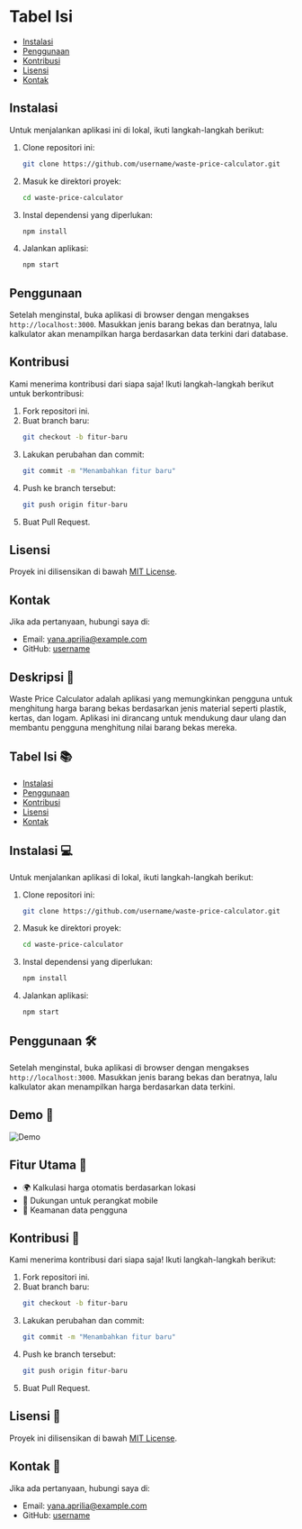 # Tabel Isi
- [Instalasi](#jobsheet1)
- [Penggunaan](#penggunaan)
- [Kontribusi](#kontribusi)
- [Lisensi](#lisensi)
- [Kontak](#kontak)

## Instalasi
Untuk menjalankan aplikasi ini di lokal, ikuti langkah-langkah berikut:

1. Clone repositori ini:
    ```bash
    git clone https://github.com/username/waste-price-calculator.git
    ```
2. Masuk ke direktori proyek:
    ```bash
    cd waste-price-calculator
    ```
3. Instal dependensi yang diperlukan:
    ```bash
    npm install
    ```
4. Jalankan aplikasi:
    ```bash
    npm start
    ```

## Penggunaan
Setelah menginstal, buka aplikasi di browser dengan mengakses `http://localhost:3000`. Masukkan jenis barang bekas dan beratnya, lalu kalkulator akan menampilkan harga berdasarkan data terkini dari database.

## Kontribusi
Kami menerima kontribusi dari siapa saja! Ikuti langkah-langkah berikut untuk berkontribusi:

1. Fork repositori ini.
2. Buat branch baru:
    ```bash
    git checkout -b fitur-baru
    ```
3. Lakukan perubahan dan commit:
    ```bash
    git commit -m "Menambahkan fitur baru"
    ```
4. Push ke branch tersebut:
    ```bash
    git push origin fitur-baru
    ```
5. Buat Pull Request.

## Lisensi
Proyek ini dilisensikan di bawah [MIT License](LICENSE).

## Kontak
Jika ada pertanyaan, hubungi saya di:
- Email: yana.aprilia@example.com
- GitHub: [username](https://github.com/username)

## Deskripsi 📄
Waste Price Calculator adalah aplikasi yang memungkinkan pengguna untuk menghitung harga barang bekas berdasarkan jenis material seperti plastik, kertas, dan logam. Aplikasi ini dirancang untuk mendukung daur ulang dan membantu pengguna menghitung nilai barang bekas mereka.

## Tabel Isi 📚
- [Instalasi](#instalasi)
- [Penggunaan](#penggunaan)
- [Kontribusi](#kontribusi)
- [Lisensi](#lisensi)
- [Kontak](#kontak)

## Instalasi 💻
Untuk menjalankan aplikasi di lokal, ikuti langkah-langkah berikut:

1. Clone repositori ini:
    ```bash
    git clone https://github.com/username/waste-price-calculator.git
    ```
2. Masuk ke direktori proyek:
    ```bash
    cd waste-price-calculator
    ```
3. Instal dependensi yang diperlukan:
    ```bash
    npm install
    ```
4. Jalankan aplikasi:
    ```bash
    npm start
    ```

## Penggunaan 🛠
Setelah menginstal, buka aplikasi di browser dengan mengakses `http://localhost:3000`. Masukkan jenis barang bekas dan beratnya, lalu kalkulator akan menampilkan harga berdasarkan data terkini.

## Demo 🎥
![Demo](https://media.giphy.com/media/demo-animated.gif)

## Fitur Utama 🚀
- 🌍 Kalkulasi harga otomatis berdasarkan lokasi
- 📱 Dukungan untuk perangkat mobile
- 🔐 Keamanan data pengguna

## Kontribusi 🤝
Kami menerima kontribusi dari siapa saja! Ikuti langkah-langkah berikut:

1. Fork repositori ini.
2. Buat branch baru:
    ```bash
    git checkout -b fitur-baru
    ```
3. Lakukan perubahan dan commit:
    ```bash
    git commit -m "Menambahkan fitur baru"
    ```
4. Push ke branch tersebut:
    ```bash
    git push origin fitur-baru
    ```
5. Buat Pull Request.

## Lisensi 📄
Proyek ini dilisensikan di bawah [MIT License](LICENSE).

## Kontak 📧
Jika ada pertanyaan, hubungi saya di:
- Email: yana.aprilia@example.com
- GitHub: [username](https://github.com/username)



